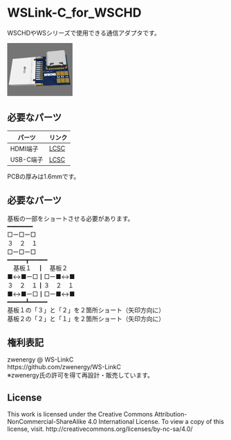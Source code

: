 # WSLink-C_for_WSCHD
<p>
WSCHDやWSシリーズで使用できる通信アダプタです。
</p>
<p>
<img src="./image.png" width="30%">
</p>

## 必要なパーツ

| パーツ | リンク |
| ------------- | ------------- |
| HDMI端子  | [LCSC](https://www.lcsc.com/product-detail/D-Sub-DVI-HDMI-Connectors_Jing-Extension-of-the-Electronic-Co-920-867A2021Y10100_C168715.html)  |
| USB-C端子  | [LCSC](https://www.lcsc.com/product-detail/USB-Connectors_SHOU-HAN-TYPE-C-16PIN-2MD-073_C2765186.html)  |

<p>
PCBの厚みは1.6mmです。
</p>

## 必要なパーツ
<p>
基板の一部をショートさせる必要があります。<br>
━━━━━━━<br>
□ー□ー□<br>
３　２　１<br>
□ー□ー□<br>
━━━━━┳━━━━━<br>
　基板１　┃　基板２<br>
■↔■ー□┃□ー■↔■<br>
３　２　１┃３　２　１<br>
■↔■ー□┃□ー■↔■<br>
━━━━━┻━━━━━<br>
基板１の「３」と「２」を２箇所ショート（矢印方向に）<br>
基板２の「２」と「１」を２箇所ショート（矢印方向に）
</p>

## 権利表記
<p>
zwenergy @ WS-LinkC<br>
https://github.com/zwenergy/WS-LinkC<br>
※zwenergy氏の許可を得て再設計・販売しています。
</p>

## License
<p>
This work is licensed under the Creative Commons Attribution-NonCommercial-ShareAlike 4.0 International License. To view a copy of this license, visit.
http://creativecommons.org/licenses/by-nc-sa/4.0/
</p>
